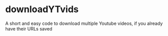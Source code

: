 # downloadYTvids
A short and easy code to download multiple Youtube videos, if you already have their URLs saved
